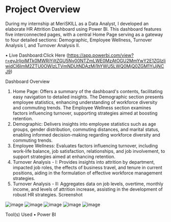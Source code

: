 
# Project Overview
During my internship at MeriSKILL as a Data Analyst, I developed an elaborate HR Attrition Dashboard using Power BI. This dashboard features five interconnected pages, with a central Home Page serving as a gateway to four detailed sections: Demographic, Employee Wellness, Turnover Analysis I, and Turnover Analysis II.


•	Live Dashboard:Click Here (https://app.powerbi.com/view?r=eyJrIjoiMTk0MWRiYjItZGU5Ny00NTZmLWE0MzAtOGU2MmYwY2E1ZGIzIiwidCI6ImM2ZTU0OWIzLTVmNDUtNDAzMi1hYWU5LWQ0MjQ0ZGM1YjJjNCJ9) 


Dashboard Overview
1.	Home Page: Offers a summary of the dashboard's contents, facilitating easy navigation to detailed insights. The Demographic section presents employee statistics, enhancing understanding of workforce diversity and commuting trends. The Employee Wellness section examines factors influencing turnover, supporting strategies aimed at boosting retention.
2.	Demographic: Delivers insights into employee statistics such as age groups, gender distribution, commuting distances, and marital status, enabling informed decision-making regarding workforce diversity and commuting trends.
3.	Employee Wellness: Evaluates factors influencing turnover, including work-life balance, job satisfaction, relationships, and job involvement, to support strategies aimed at enhancing retention.
4.	Turnover Analysis - I: Provides insights into attrition by department, impacted job roles, the effects of business travel, and tenure in current positions, aiding in the formulation of effective workforce management strategies.
5.	Turnover Analysis - II: Aggregates data on job levels, overtime, monthly income, and levels of attrition increase, assisting in the development of robust HR strategies.
Screenshot
 
 ![image](https://github.com/alpanakislay/HR-ATTRITION-DASHBOARD/assets/170240674/600b33db-dfb8-4b61-b5f3-8edb36c24990)
 ![image](https://github.com/alpanakislay/HR-ATTRITION-DASHBOARD/assets/170240674/1bfbdfb3-548c-4bfc-a70e-dd462b9ada4c)
 ![image](https://github.com/alpanakislay/HR-ATTRITION-DASHBOARD/assets/170240674/c10f3870-39ed-4aa5-b8ce-cebaa6739ae4)
 ![image](https://github.com/alpanakislay/HR-ATTRITION-DASHBOARD/assets/170240674/34930819-8acf-4a6d-87c9-e9c5fcbdccfb)
 ![image](https://github.com/alpanakislay/HR-ATTRITION-DASHBOARD/assets/170240674/25a9a5dc-03b5-4c69-a26d-f4a36ba70ca4)
 
Tool(s) Used
•	Power BI

